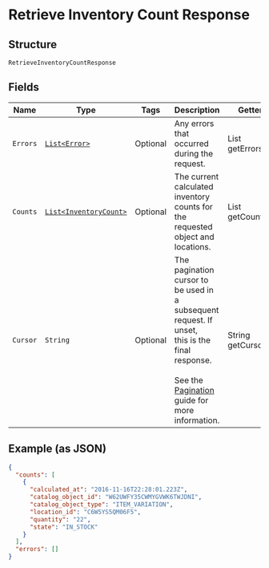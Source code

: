 
# Retrieve Inventory Count Response

## Structure

`RetrieveInventoryCountResponse`

## Fields

| Name | Type | Tags | Description | Getter |
|  --- | --- | --- | --- | --- |
| `Errors` | [`List<Error>`](../../doc/models/error.md) | Optional | Any errors that occurred during the request. | List<Error> getErrors() |
| `Counts` | [`List<InventoryCount>`](../../doc/models/inventory-count.md) | Optional | The current calculated inventory counts for the requested object and<br>locations. | List<InventoryCount> getCounts() |
| `Cursor` | `String` | Optional | The pagination cursor to be used in a subsequent request. If unset,<br>this is the final response.<br><br>See the [Pagination](../../https://developer.squareup.com/docs/working-with-apis/pagination) guide for more information. | String getCursor() |

## Example (as JSON)

```json
{
  "counts": [
    {
      "calculated_at": "2016-11-16T22:28:01.223Z",
      "catalog_object_id": "W62UWFY35CWMYGVWK6TWJDNI",
      "catalog_object_type": "ITEM_VARIATION",
      "location_id": "C6W5YS5QM06F5",
      "quantity": "22",
      "state": "IN_STOCK"
    }
  ],
  "errors": []
}
```


